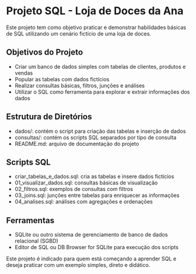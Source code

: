 # Projeto SQL - Loja de Doces da Ana

Este projeto tem como objetivo praticar e demonstrar habilidades básicas de SQL utilizando um cenário fictício de uma loja de doces.

## Objetivos do Projeto

- Criar um banco de dados simples com tabelas de clientes, produtos e vendas
- Popular as tabelas com dados fictícios
- Realizar consultas básicas, filtros, junções e análises
- Utilizar o SQL como ferramenta para explorar e extrair informações dos dados

## Estrutura de Diretórios

- dados/: contém o script para criação das tabelas e inserção de dados
- consultas/: contém os scripts SQL separados por tipo de consulta
- README.md: arquivo de documentação do projeto

## Scripts SQL

- criar_tabelas_e_dados.sql: cria as tabelas e insere dados fictícios
- 01_visualizar_dados.sql: consultas básicas de visualização
- 02_filtros.sql: exemplos de consultas com filtros
- 03_joins.sql: junções entre tabelas para enriquecer as informações
- 04_analises.sql: análises com agregações e ordenações

## Ferramentas

- SQLite ou outro sistema de gerenciamento de banco de dados relacional (SGBD)
- Editor de SQL ou DB Browser for SQLite para execução dos scripts

Este projeto é indicado para quem está começando a aprender SQL e deseja praticar com um exemplo simples, direto e didático.
